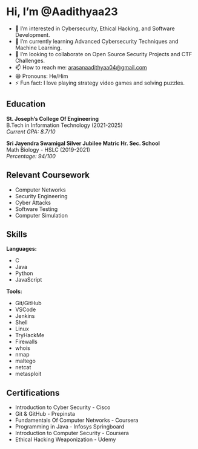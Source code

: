 # Hi, I’m @Aadithyaa23

- 👀 I’m interested in Cybersecurity, Ethical Hacking, and Software Development.
- 🌱 I’m currently learning Advanced Cybersecurity Techniques and Machine Learning.
- 💞️ I’m looking to collaborate on Open Source Security Projects and CTF Challenges.
- 📫 How to reach me: [arasanaadithyaa04@gmail.com](mailto:arasanaadithyaa04@gmail.com)
- 😄 Pronouns: He/Him
- ⚡ Fun fact: I love playing strategy video games and solving puzzles.

## Education

**St. Joseph’s College Of Engineering**  
B.Tech in Information Technology (2021-2025)  
_Current GPA: 8.7/10_

**Sri Jayendra Swamigal Silver Jubilee Matric Hr. Sec. School**  
Math Biology - HSLC (2019-2021)  
_Percentage: 94/100_

## Relevant Coursework

- Computer Networks
- Security Engineering
- Cyber Attacks
- Software Testing
- Computer Simulation

## Skills

**Languages:**  
- C
- Java
- Python
- JavaScript

**Tools:**  
- Git/GitHub
- VSCode
- Jenkins
- Shell
- Linux
- TryHackMe
- Firewalls
- whois
- nmap
- maltego
- netcat
- metasploit



## Certifications

- Introduction to Cyber Security - Cisco
- Git & GitHub - Prepinsta
- Fundamentals Of Computer Networks - Coursera
- Programming in Java - Infosys Springboard
- Introduction to Computer Security - Coursera
- Ethical Hacking Weaponization - Udemy

<!---

--->

